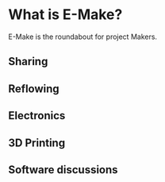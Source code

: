 # What is E-Make?

E-Make is the roundabout for project Makers.


## Sharing

## Reflowing

## Electronics

## 3D Printing

## Software discussions
